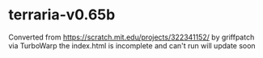 # terraria-v0.65b
Converted from https://scratch.mit.edu/projects/322341152/ by griffpatch via TurboWarp
the index.html is incomplete and can't run
will update soon

